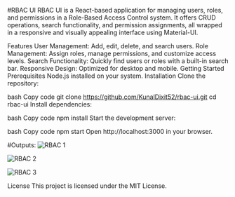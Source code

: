 #RBAC UI
RBAC UI is a React-based application for managing users, roles, and permissions in a Role-Based Access Control system. It offers CRUD operations, search functionality, and permission assignments, all wrapped in a responsive and visually appealing interface using Material-UI.

Features
User Management: Add, edit, delete, and search users.
Role Management: Assign roles, manage permissions, and customize access levels.
Search Functionality: Quickly find users or roles with a built-in search bar.
Responsive Design: Optimized for desktop and mobile.
Getting Started
Prerequisites
Node.js installed on your system.
Installation
Clone the repository:

bash
Copy code
git clone https://github.com/KunalDixit52/rbac-ui.git
cd rbac-ui
Install dependencies:

bash
Copy code
npm install
Start the development server:

bash
Copy code
npm start
Open http://localhost:3000 in your browser.

#Outputs:
![RBAC 1](https://github.com/user-attachments/assets/71ee91c8-0422-423f-8540-3a6a984c728d)

![RBAC 2](https://github.com/user-attachments/assets/279935a4-d8d1-4b1c-abef-ec5757b8ae9a)

![RBAC 3](https://github.com/user-attachments/assets/273152d2-8289-462e-9e1a-af292f4ddb21)

License
This project is licensed under the MIT License.
